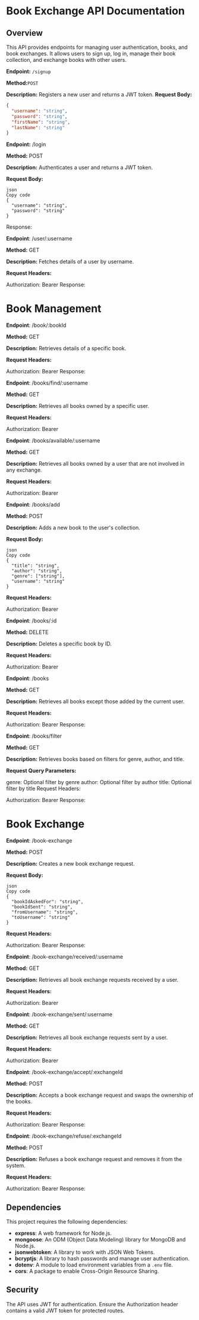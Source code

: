 # Book Exchange API Documentation

## Overview

This API provides endpoints for managing user authentication, books, and book exchanges. It allows users to sign up, log in, manage their book collection, and exchange books with other users.


**Endpoint:** `/signup`

**Method:**`POST`

**Description:** Registers a new user and returns a JWT token.
**Request Body:**
```json
{
  "username": "string",
  "password": "string",
  "firstName": "string",
  "lastName": "string"
}
```

**Endpoint:** /login

**Method:** POST

**Description:** Authenticates a user and returns a JWT token.

**Request Body:**
```
json
Copy code
{
  "username": "string",
  "password": "string"
}
```
Response:

**Endpoint**: /user/:username

**Method:** GET

**Description:** Fetches details of a user by username.

**Request Headers:**

Authorization: Bearer <token>
Response:

# Book Management
**Endpoint**: /book/:bookId

**Method:** GET

**Description:** Retrieves details of a specific book.

**Request Headers:**

Authorization: Bearer <token>
Response:

**Endpoint**: /books/find/:username

**Method:** GET

**Description:** Retrieves all books owned by a specific user.

**Request Headers:**

Authorization: Bearer <token>

**Endpoint**: /books/available/:username

**Method:** GET

**Description:** Retrieves all books owned by a user that are not involved in any exchange.

**Request Headers:**

Authorization: Bearer <token>

**Endpoint**: /books/add

**Method:** POST

**Description:** Adds a new book to the user's collection.

**Request Body:**
```
json
Copy code
{
  "title": "string",
  "author": "string",
  "genre": ["string"],
  "username": "string"
}
```
**Request Headers:**

Authorization: Bearer <token>

**Endpoint**: /books/:id

**Method:** DELETE

**Description:** Deletes a specific book by ID.

**Request Headers:**

Authorization: Bearer <token>

**Endpoint**: /books

**Method:** GET

**Description:** Retrieves all books except those added by the current user.

**Request Headers:**

Authorization: Bearer <token>
Response:

**Endpoint**: /books/filter

**Method:** GET

**Description:** Retrieves books based on filters for genre, author, and title.

**Request Query Parameters:**

genre: Optional filter by genre
author: Optional filter by author
title: Optional filter by title
Request Headers:

Authorization: Bearer <token>
Response:


# Book Exchange
**Endpoint**: /book-exchange

**Method:** POST

**Description:** Creates a new book exchange request.

**Request Body:**
```
json
Copy code
{
  "bookIdAskedFor": "string",
  "bookIdSent": "string",
  "fromUsername": "string",
  "toUsername": "string"
}
```
**Request Headers:**

Authorization: Bearer <token>
Response:

**Endpoint**: /book-exchange/received/:username

**Method:** GET

**Description:** Retrieves all book exchange requests received by a user.

**Request Headers:**

Authorization: Bearer <token>

**Endpoint**: /book-exchange/sent/:username

**Method:** GET

**Description:** Retrieves all book exchange requests sent by a user.

**Request Headers:**

Authorization: Bearer <token>

**Endpoint**: /book-exchange/accept/:exchangeId

**Method:** POST

**Description:** Accepts a book exchange request and swaps the ownership of the books.

**Request Headers:**

Authorization: Bearer <token>
Response:

**Endpoint**: /book-exchange/refuse/:exchangeId

**Method:** POST

**Description:** Refuses a book exchange request and removes it from the system.

**Request Headers:**

Authorization: Bearer <token>
Response:

## Dependencies

This project requires the following dependencies:

- **express**: A web framework for Node.js.
- **mongoose**: An ODM (Object Data Modeling) library for MongoDB and Node.js.
- **jsonwebtoken**: A library to work with JSON Web Tokens.
- **bcryptjs**: A library to hash passwords and manage user authentication.
- **dotenv**: A module to load environment variables from a `.env` file.
- **cors**: A package to enable Cross-Origin Resource Sharing.

## Security
The API uses JWT for authentication. Ensure the Authorization header contains a valid JWT token for protected routes.